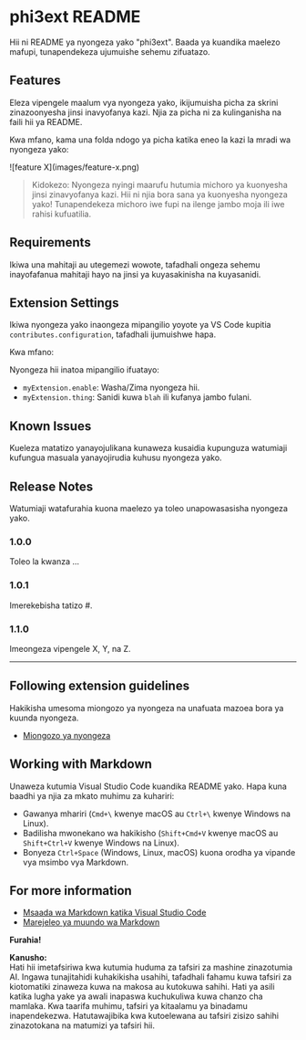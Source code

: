 # phi3ext README

Hii ni README ya nyongeza yako "phi3ext". Baada ya kuandika maelezo mafupi, tunapendekeza ujumuishe sehemu zifuatazo.

## Features

Eleza vipengele maalum vya nyongeza yako, ikijumuisha picha za skrini zinazoonyesha jinsi inavyofanya kazi. Njia za picha ni za kulinganisha na faili hii ya README.

Kwa mfano, kama una folda ndogo ya picha katika eneo la kazi la mradi wa nyongeza yako:

\!\[feature X\]\(images/feature-x.png\)

> Kidokezo: Nyongeza nyingi maarufu hutumia michoro ya kuonyesha jinsi zinavyofanya kazi. Hii ni njia bora sana ya kuonyesha nyongeza yako! Tunapendekeza michoro iwe fupi na ilenge jambo moja ili iwe rahisi kufuatilia.

## Requirements

Ikiwa una mahitaji au utegemezi wowote, tafadhali ongeza sehemu inayofafanua mahitaji hayo na jinsi ya kuyasakinisha na kuyasanidi.

## Extension Settings

Ikiwa nyongeza yako inaongeza mipangilio yoyote ya VS Code kupitia `contributes.configuration`, tafadhali ijumuishwe hapa.

Kwa mfano:

Nyongeza hii inatoa mipangilio ifuatayo:

* `myExtension.enable`: Washa/Zima nyongeza hii.
* `myExtension.thing`: Sanidi kuwa `blah` ili kufanya jambo fulani.

## Known Issues

Kueleza matatizo yanayojulikana kunaweza kusaidia kupunguza watumiaji kufungua masuala yanayojirudia kuhusu nyongeza yako.

## Release Notes

Watumiaji watafurahia kuona maelezo ya toleo unapowasasisha nyongeza yako.

### 1.0.0

Toleo la kwanza ...

### 1.0.1

Imerekebisha tatizo #.

### 1.1.0

Imeongeza vipengele X, Y, na Z.

---

## Following extension guidelines

Hakikisha umesoma miongozo ya nyongeza na unafuata mazoea bora ya kuunda nyongeza.

* [Miongozo ya nyongeza](https://code.visualstudio.com/api/references/extension-guidelines?WT.mc_id=aiml-137032-kinfeylo)

## Working with Markdown

Unaweza kutumia Visual Studio Code kuandika README yako. Hapa kuna baadhi ya njia za mkato muhimu za kuhariri:

* Gawanya mhariri (`Cmd+\` kwenye macOS au `Ctrl+\` kwenye Windows na Linux).
* Badilisha mwonekano wa hakikisho (`Shift+Cmd+V` kwenye macOS au `Shift+Ctrl+V` kwenye Windows na Linux).
* Bonyeza `Ctrl+Space` (Windows, Linux, macOS) kuona orodha ya vipande vya msimbo vya Markdown.

## For more information

* [Msaada wa Markdown katika Visual Studio Code](http://code.visualstudio.com/docs/languages/markdown?WT.mc_id=aiml-137032-kinfeylo)
* [Marejeleo ya muundo wa Markdown](https://help.github.com/articles/markdown-basics/)

**Furahia!**

**Kanusho:**  
Hati hii imetafsiriwa kwa kutumia huduma za tafsiri za mashine zinazotumia AI. Ingawa tunajitahidi kuhakikisha usahihi, tafadhali fahamu kuwa tafsiri za kiotomatiki zinaweza kuwa na makosa au kutokuwa sahihi. Hati ya asili katika lugha yake ya awali inapaswa kuchukuliwa kuwa chanzo cha mamlaka. Kwa taarifa muhimu, tafsiri ya kitaalamu ya binadamu inapendekezwa. Hatutawajibika kwa kutoelewana au tafsiri zisizo sahihi zinazotokana na matumizi ya tafsiri hii.